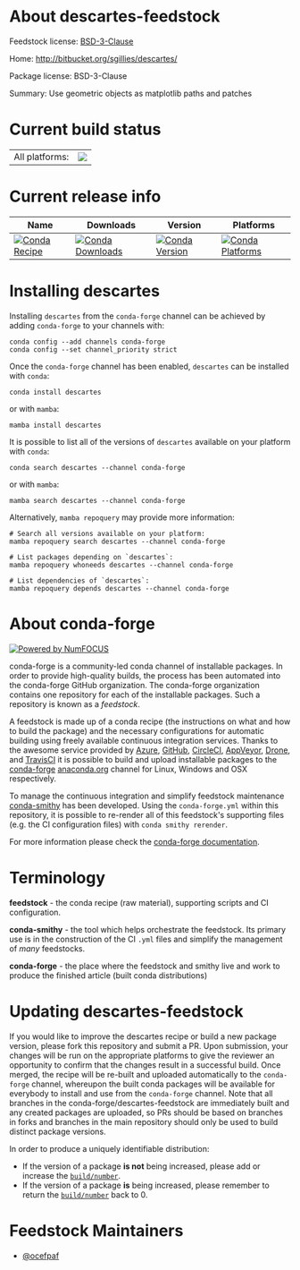 About descartes-feedstock
=========================

Feedstock license: [BSD-3-Clause](https://github.com/conda-forge/descartes-feedstock/blob/main/LICENSE.txt)

Home: http://bitbucket.org/sgillies/descartes/

Package license: BSD-3-Clause

Summary: Use geometric objects as matplotlib paths and patches

Current build status
====================


<table><tr><td>All platforms:</td>
    <td>
      <a href="https://dev.azure.com/conda-forge/feedstock-builds/_build/latest?definitionId=2848&branchName=main">
        <img src="https://dev.azure.com/conda-forge/feedstock-builds/_apis/build/status/descartes-feedstock?branchName=main">
      </a>
    </td>
  </tr>
</table>

Current release info
====================

| Name | Downloads | Version | Platforms |
| --- | --- | --- | --- |
| [![Conda Recipe](https://img.shields.io/badge/recipe-descartes-green.svg)](https://anaconda.org/conda-forge/descartes) | [![Conda Downloads](https://img.shields.io/conda/dn/conda-forge/descartes.svg)](https://anaconda.org/conda-forge/descartes) | [![Conda Version](https://img.shields.io/conda/vn/conda-forge/descartes.svg)](https://anaconda.org/conda-forge/descartes) | [![Conda Platforms](https://img.shields.io/conda/pn/conda-forge/descartes.svg)](https://anaconda.org/conda-forge/descartes) |

Installing descartes
====================

Installing `descartes` from the `conda-forge` channel can be achieved by adding `conda-forge` to your channels with:

```
conda config --add channels conda-forge
conda config --set channel_priority strict
```

Once the `conda-forge` channel has been enabled, `descartes` can be installed with `conda`:

```
conda install descartes
```

or with `mamba`:

```
mamba install descartes
```

It is possible to list all of the versions of `descartes` available on your platform with `conda`:

```
conda search descartes --channel conda-forge
```

or with `mamba`:

```
mamba search descartes --channel conda-forge
```

Alternatively, `mamba repoquery` may provide more information:

```
# Search all versions available on your platform:
mamba repoquery search descartes --channel conda-forge

# List packages depending on `descartes`:
mamba repoquery whoneeds descartes --channel conda-forge

# List dependencies of `descartes`:
mamba repoquery depends descartes --channel conda-forge
```


About conda-forge
=================

[![Powered by
NumFOCUS](https://img.shields.io/badge/powered%20by-NumFOCUS-orange.svg?style=flat&colorA=E1523D&colorB=007D8A)](https://numfocus.org)

conda-forge is a community-led conda channel of installable packages.
In order to provide high-quality builds, the process has been automated into the
conda-forge GitHub organization. The conda-forge organization contains one repository
for each of the installable packages. Such a repository is known as a *feedstock*.

A feedstock is made up of a conda recipe (the instructions on what and how to build
the package) and the necessary configurations for automatic building using freely
available continuous integration services. Thanks to the awesome service provided by
[Azure](https://azure.microsoft.com/en-us/services/devops/), [GitHub](https://github.com/),
[CircleCI](https://circleci.com/), [AppVeyor](https://www.appveyor.com/),
[Drone](https://cloud.drone.io/welcome), and [TravisCI](https://travis-ci.com/)
it is possible to build and upload installable packages to the
[conda-forge](https://anaconda.org/conda-forge) [anaconda.org](https://anaconda.org/)
channel for Linux, Windows and OSX respectively.

To manage the continuous integration and simplify feedstock maintenance
[conda-smithy](https://github.com/conda-forge/conda-smithy) has been developed.
Using the ``conda-forge.yml`` within this repository, it is possible to re-render all of
this feedstock's supporting files (e.g. the CI configuration files) with ``conda smithy rerender``.

For more information please check the [conda-forge documentation](https://conda-forge.org/docs/).

Terminology
===========

**feedstock** - the conda recipe (raw material), supporting scripts and CI configuration.

**conda-smithy** - the tool which helps orchestrate the feedstock.
                   Its primary use is in the construction of the CI ``.yml`` files
                   and simplify the management of *many* feedstocks.

**conda-forge** - the place where the feedstock and smithy live and work to
                  produce the finished article (built conda distributions)


Updating descartes-feedstock
============================

If you would like to improve the descartes recipe or build a new
package version, please fork this repository and submit a PR. Upon submission,
your changes will be run on the appropriate platforms to give the reviewer an
opportunity to confirm that the changes result in a successful build. Once
merged, the recipe will be re-built and uploaded automatically to the
`conda-forge` channel, whereupon the built conda packages will be available for
everybody to install and use from the `conda-forge` channel.
Note that all branches in the conda-forge/descartes-feedstock are
immediately built and any created packages are uploaded, so PRs should be based
on branches in forks and branches in the main repository should only be used to
build distinct package versions.

In order to produce a uniquely identifiable distribution:
 * If the version of a package **is not** being increased, please add or increase
   the [``build/number``](https://docs.conda.io/projects/conda-build/en/latest/resources/define-metadata.html#build-number-and-string).
 * If the version of a package **is** being increased, please remember to return
   the [``build/number``](https://docs.conda.io/projects/conda-build/en/latest/resources/define-metadata.html#build-number-and-string)
   back to 0.

Feedstock Maintainers
=====================

* [@ocefpaf](https://github.com/ocefpaf/)

